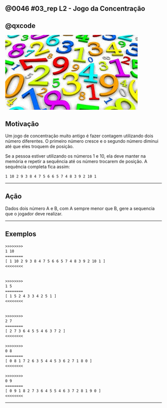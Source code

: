 ## @0046 #03_rep L2 - Jogo da Concentração
## @qxcode

![numeros](capa.jpg)

## Motivação

Um jogo de concentração muito antigo é fazer contagem utilizando dois número diferentes. O primeiro número cresce e o segundo número diminui até que eles troquem de posição.

Se a pessoa estiver utilizando os números 1 e 10, ela deve manter na memória e repetir a sequência até os número trocarem de posição. A sequência completa fica assim:

```
1 10 2 9 3 8 4 7 5 6 6 5 7 4 8 3 9 2 10 1
```

---

## Ação

Dados dois número A e B, com A sempre menor que B, gere a sequencia que o jogador deve realizar.

---

## Exemplos
```
>>>>>>>>
1 10
========
[ 1 10 2 9 3 8 4 7 5 6 6 5 7 4 8 3 9 2 10 1 ]
<<<<<<<<


>>>>>>>>
1 5
========
[ 1 5 2 4 3 3 4 2 5 1 ]
<<<<<<<<


>>>>>>>>
2 7
========
[ 2 7 3 6 4 5 5 4 6 3 7 2 ]
<<<<<<<<

>>>>>>>>
0 8
========
[ 0 8 1 7 2 6 3 5 4 4 5 3 6 2 7 1 8 0 ]
<<<<<<<<

>>>>>>>>
0 9
========
[ 0 9 1 8 2 7 3 6 4 5 5 4 6 3 7 2 8 1 9 0 ]
<<<<<<<<
```

---

<!--- os testes no .vpl estavam todos duplicados --->